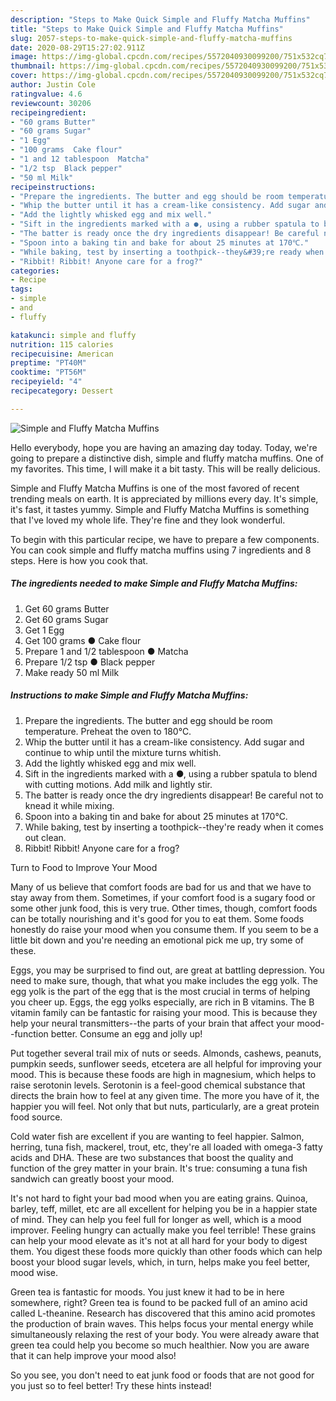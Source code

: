 ```yaml
---
description: "Steps to Make Quick Simple and Fluffy Matcha Muffins"
title: "Steps to Make Quick Simple and Fluffy Matcha Muffins"
slug: 2057-steps-to-make-quick-simple-and-fluffy-matcha-muffins
date: 2020-08-29T15:27:02.911Z
image: https://img-global.cpcdn.com/recipes/5572040930099200/751x532cq70/simple-and-fluffy-matcha-muffins-recipe-main-photo.jpg
thumbnail: https://img-global.cpcdn.com/recipes/5572040930099200/751x532cq70/simple-and-fluffy-matcha-muffins-recipe-main-photo.jpg
cover: https://img-global.cpcdn.com/recipes/5572040930099200/751x532cq70/simple-and-fluffy-matcha-muffins-recipe-main-photo.jpg
author: Justin Cole
ratingvalue: 4.6
reviewcount: 30206
recipeingredient:
- "60 grams Butter"
- "60 grams Sugar"
- "1 Egg"
- "100 grams  Cake flour"
- "1 and 12 tablespoon  Matcha"
- "1/2 tsp  Black pepper"
- "50 ml Milk"
recipeinstructions:
- "Prepare the ingredients. The butter and egg should be room temperature. Preheat the oven to 180℃."
- "Whip the butter until it has a cream-like consistency. Add sugar and continue to whip until the mixture turns whitish."
- "Add the lightly whisked egg and mix well."
- "Sift in the ingredients marked with a ●, using a rubber spatula to blend with cutting motions. Add milk and lightly stir."
- "The batter is ready once the dry ingredients disappear! Be careful not to knead it while mixing."
- "Spoon into a baking tin and bake for about 25 minutes at 170℃."
- "While baking, test by inserting a toothpick--they&#39;re ready when it comes out clean."
- "Ribbit! Ribbit! Anyone care for a frog?"
categories:
- Recipe
tags:
- simple
- and
- fluffy

katakunci: simple and fluffy 
nutrition: 115 calories
recipecuisine: American
preptime: "PT40M"
cooktime: "PT56M"
recipeyield: "4"
recipecategory: Dessert

---
```



![Simple and Fluffy Matcha Muffins](https://img-global.cpcdn.com/recipes/5572040930099200/751x532cq70/simple-and-fluffy-matcha-muffins-recipe-main-photo.jpg)

Hello everybody, hope you are having an amazing day today. Today, we're going to prepare a distinctive dish, simple and fluffy matcha muffins. One of my favorites. This time, I will make it a bit tasty. This will be really delicious.



Simple and Fluffy Matcha Muffins is one of the most favored of recent trending meals on earth. It is appreciated by millions every day. It's simple, it's fast, it tastes yummy. Simple and Fluffy Matcha Muffins is something that I've loved my whole life. They're fine and they look wonderful.


To begin with this particular recipe, we have to prepare a few components. You can cook simple and fluffy matcha muffins using 7 ingredients and 8 steps. Here is how you cook that.

<!--inarticleads1-->

##### The ingredients needed to make Simple and Fluffy Matcha Muffins:

1. Get 60 grams Butter
1. Get 60 grams Sugar
1. Get 1 Egg
1. Get 100 grams ● Cake flour
1. Prepare 1 and 1/2 tablespoon ● Matcha
1. Prepare 1/2 tsp ● Black pepper
1. Make ready 50 ml Milk




<!--inarticleads2-->

##### Instructions to make Simple and Fluffy Matcha Muffins:

1. Prepare the ingredients. The butter and egg should be room temperature. Preheat the oven to 180℃.
1. Whip the butter until it has a cream-like consistency. Add sugar and continue to whip until the mixture turns whitish.
1. Add the lightly whisked egg and mix well.
1. Sift in the ingredients marked with a ●, using a rubber spatula to blend with cutting motions. Add milk and lightly stir.
1. The batter is ready once the dry ingredients disappear! Be careful not to knead it while mixing.
1. Spoon into a baking tin and bake for about 25 minutes at 170℃.
1. While baking, test by inserting a toothpick--they&#39;re ready when it comes out clean.
1. Ribbit! Ribbit! Anyone care for a frog?




Turn to Food to Improve Your Mood


Many of us believe that comfort foods are bad for us and that we have to stay away from them. Sometimes, if your comfort food is a sugary food or some other junk food, this is very true. Other times, though, comfort foods can be totally nourishing and it's good for you to eat them. Some foods honestly do raise your mood when you consume them. If you seem to be a little bit down and you're needing an emotional pick me up, try some of these.

Eggs, you may be surprised to find out, are great at battling depression. You need to make sure, though, that what you make includes the egg yolk. The egg yolk is the part of the egg that is the most crucial in terms of helping you cheer up. Eggs, the egg yolks especially, are rich in B vitamins. The B vitamin family can be fantastic for raising your mood. This is because they help your neural transmitters--the parts of your brain that affect your mood--function better. Consume an egg and jolly up!

Put together several trail mix of nuts or seeds. Almonds, cashews, peanuts, pumpkin seeds, sunflower seeds, etcetera are all helpful for improving your mood. This is because these foods are high in magnesium, which helps to raise serotonin levels. Serotonin is a feel-good chemical substance that directs the brain how to feel at any given time. The more you have of it, the happier you will feel. Not only that but nuts, particularly, are a great protein food source.

Cold water fish are excellent if you are wanting to feel happier. Salmon, herring, tuna fish, mackerel, trout, etc, they're all loaded with omega-3 fatty acids and DHA. These are two substances that boost the quality and function of the grey matter in your brain. It's true: consuming a tuna fish sandwich can greatly boost your mood. 

It's not hard to fight your bad mood when you are eating grains. Quinoa, barley, teff, millet, etc are all excellent for helping you be in a happier state of mind. They can help you feel full for longer as well, which is a mood improver. Feeling hungry can actually make you feel terrible! These grains can help your mood elevate as it's not at all hard for your body to digest them. You digest these foods more quickly than other foods which can help boost your blood sugar levels, which, in turn, helps make you feel better, mood wise.

Green tea is fantastic for moods. You just knew it had to be in here somewhere, right? Green tea is found to be packed full of an amino acid called L-theanine. Research has discovered that this amino acid promotes the production of brain waves. This helps focus your mental energy while simultaneously relaxing the rest of your body. You were already aware that green tea could help you become so much healthier. Now you are aware that it can help improve your mood also!

So you see, you don't need to eat junk food or foods that are not good for you just so to feel better! Try  these hints  instead!


